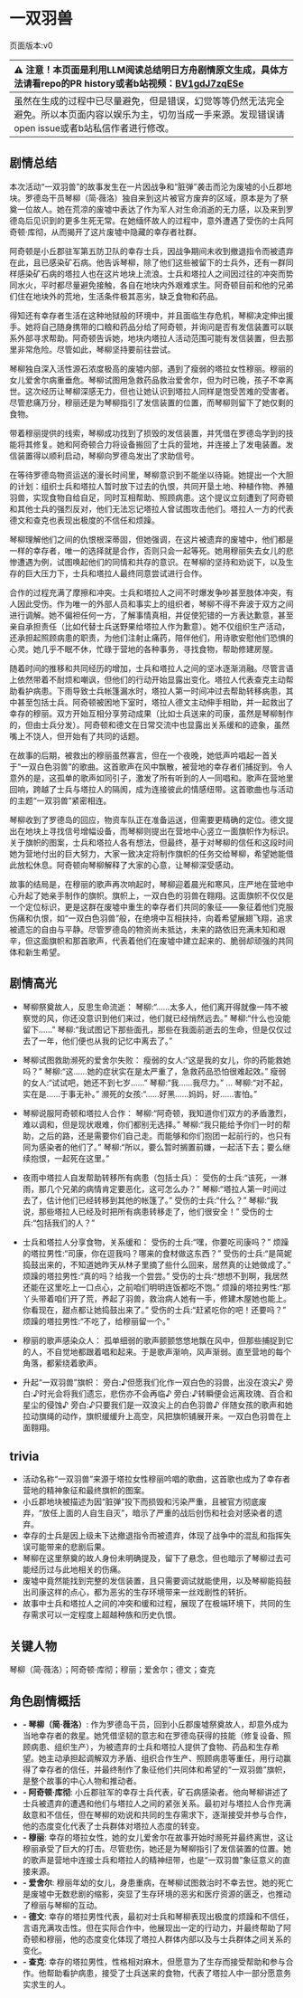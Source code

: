 # 一双羽兽
页面版本:v0
 

| :warning: 注意！本页面是利用LLM阅读总结明日方舟剧情原文生成，具体方法请看repo的PR history或者b站视频：[BV1gdJ7zqESe](https://www.bilibili.com/video/BV1gdJ7zqESe/)         |
|:----------------------------|
| 虽然在生成的过程中已尽量避免，但是错误，幻觉等等仍然无法完全避免。所以本页面内容以娱乐为主，切勿当成一手来源。发现错误请open issue或者b站私信作者进行修改。|



## 剧情总结
本次活动“一双羽兽”的故事发生在一片因战争和“脏弹”袭击而沦为废墟的小丘郡地块。罗德岛干员琴柳（简·薇洛）独自来到这片被官方废弃的区域，原本是为了祭奠一位故人。她在荒凉的废墟中表达了作为军人对生命消逝的无力感，以及来到罗德岛后见识到的更多生死无常。在她缅怀故人的过程中，意外遭遇了受伤的士兵阿奇顿·库彻，从而揭开了这片废墟中隐藏的幸存者社群。

阿奇顿是小丘郡驻军第五防卫队的幸存士兵，因战争期间未收到撤退指令而被遗弃在此，且已感染矿石病。他告诉琴柳，除了他们这些被留下的士兵外，还有一群同样感染矿石病的塔拉人也在这片地块上流浪。士兵和塔拉人之间因过往的冲突而势同水火，平时都尽量避免接触，各自在地块内外艰难求生。阿奇顿目前和他的兄弟们住在地块外的荒地，生活条件极其恶劣，缺乏食物和药品。

得知还有幸存者生活在这种地狱般的环境中，并且面临生存危机，琴柳决定伸出援手。她将自己随身携带的口粮和药品分给了阿奇顿，并询问是否有发信装置可以联系外部寻求帮助。阿奇顿告诉她，地块内塔拉人活动范围可能有发信装置，但去那里非常危险。尽管如此，琴柳坚持要前往尝试。

琴柳独自深入活性源石浓度极高的废墟内部，遇到了瘦弱的塔拉女性穆丽。穆丽的女儿爱舍尔病重垂危。琴柳试图用急救药品救治爱舍尔，但为时已晚，孩子不幸离世。这次经历让琴柳深感无力，但也让她认识到塔拉人同样是饱受苦难的受害者。尽管悲痛万分，穆丽还是为琴柳指引了发信装置的位置，而琴柳则留下了她仅剩的食物。

带着穆丽提供的线索，琴柳成功找到了损毁的发信装置，并凭借在罗德岛学到的技能将其修复。她和阿奇顿合力将设备搬回了士兵的营地，并连接上了发电装置。发信装置得以顺利启动，琴柳向罗德岛发出了求助信号。

在等待罗德岛物资运送的漫长时间里，琴柳意识到不能坐以待毙。她提出一个大胆的计划：组织士兵和塔拉人暂时放下过去的仇恨，共同开垦土地、种植作物、养殖羽兽，实现食物自给自足，同时互相帮助、照顾病患。这个提议立刻遭到了阿奇顿和其他士兵的强烈反对，他们无法忘记塔拉人曾试图攻击他们。塔拉人一方的代表德文和查克也表现出极度的不信任和烦躁。

琴柳理解他们之间的仇恨根深蒂固，但她强调，在这片被遗弃的废墟中，他们都是一样的幸存者，唯一的选择就是合作，否则只会一起等死。她用穆丽失去女儿的悲惨遭遇为例，试图唤起他们的同情和共存的意识。在琴柳的坚持和劝说下，以及生存的巨大压力下，士兵和塔拉人最终同意尝试进行合作。

合作的过程充满了摩擦和冲突。士兵和塔拉人之间不时爆发争吵甚至肢体冲突，有人因此受伤。作为唯一的外部人员和事实上的组织者，琴柳不得不奔波于双方之间进行调解。她不偏袒任何一方，了解事情真相，并促使犯错的一方表达歉意，甚至亲自承担责任（比如代替士兵送野果给塔拉人作为歉意）。她不仅组织生产活动，还承担起照顾病患的职责，为他们注射止痛药，陪伴他们，用诗歌安慰他们恐惧的心灵。她几乎不眠不休，忙碌于营地的各种事务，寻找食物，帮助修建房屋。

随着时间的推移和共同经历的增加，士兵和塔拉人之间的坚冰逐渐消融。尽管言语上依然带着不耐烦和嘲讽，但他们的行动开始显露出变化。塔拉人代表查克主动帮助看护病患。下雨导致士兵帐篷漏水时，塔拉人第一时间冲过去帮助转移病患，其中甚至包括士兵。阿奇顿被困地下室时，塔拉人德文主动伸手相助，并一起救出了幸存的穆丽。双方开始互相分享劳动成果（比如士兵送来的司康，虽然是琴柳制作的，但由士兵分发）。阿奇顿和德文在日常交流中也显露出关系缓和的迹象，虽然嘴上不饶人，但开始有了共同的话题。

在故事的后期，被救出的穆丽虽然寡言，但在一个夜晚，她低声吟唱起一首关于“一双白色羽兽”的歌曲。这首歌声在风中飘散，被营地的幸存者们捕捉到。令人意外的是，这孤单的歌声如同引子，激发了所有听到的人一同唱和。歌声在营地里回响，跨越了士兵与塔拉人的隔阂，成为连接彼此的情感纽带。这首歌曲也与活动的主题“一双羽兽”紧密相连。

琴柳收到了罗德岛的回应，物资车队正在准备运送，但需要更精确的定位。德文提出在地块上寻找信号增幅设备，而琴柳则提出在营地中心竖立一面旗帜作为标识。关于旗帜的图案，士兵和塔拉人各有想法，但最终，基于对琴柳的信任和这段时间她为营地付出的巨大努力，大家一致决定将制作旗帜的任务交给琴柳，希望她能借此放松休息。阿奇顿向琴柳解释了大家的心意，让琴柳深受感动。

故事的结局是，在穆丽的歌声再次响起时，琴柳迎着晨光和寒风，庄严地在营地中心升起了她亲手制作的旗帜。旗帜上，一双白色的羽兽在翱翔。这面旗帜不仅仅是一个定位标识，更是这群在废墟中重生的幸存者们共同的象征——象征着他们克服伤痛和仇恨，如“一双白色羽兽”般，在绝境中互相扶持，向着希望展翅飞翔，追求被遗忘的自由与平静。尽管罗德岛的物资尚未抵达，未来的路依旧充满未知和艰辛，但这面旗帜和那首歌声，代表着他们在废墟中建立起来的、脆弱却顽强的共同体和新生希望。
## 剧情高光
- 琴柳祭奠故人，反思生命流逝：
琴柳:“......太多人，他们离开得就像一阵不被察觉的风，你还没意识到他们来过，他们就已经悄然远去。”
琴柳:“什么也没能留下......”
琴柳:“我试图记下那些面孔，那些在我面前逝去的生命，但是仅仅过去了一年，他们便也从我的记忆中离去了。”

- 琴柳试图救助濒死的爱舍尔失败：
瘦弱的女人:“这是我的女儿，你的药能救她吗？”
琴柳:“这......她的症状实在是太严重了，急救药品恐怕很难起效。”
瘦弱的女人:“试试吧，她还不到七岁......”
琴柳:“我......我尽力。”
...
琴柳:“对不起，实在是......于事无补。”
濒死的女孩:“......好黑......妈妈，好......害怕。”

- 琴柳说服阿奇顿和塔拉人合作：
琴柳:“阿奇顿，我知道你们双方的矛盾激烈，难以调和，但是现状艰难，你们都别无选择。”
琴柳:“我只能给予你们一时的帮助，之后的路，还是需要你们自己走。而能够和你们抱团一起前行的，也只有同为感染者的他们了。”
琴柳:“所以，要么暂时搁置前嫌，一起活下去；要么继续抱恨，一起死在这里。”

- 夜雨中塔拉人自发帮助转移所有病患（包括士兵）：
受伤的士兵:“该死，一淋雨，那几个兄弟的病情肯定要恶化，这可怎么办？”
琴柳:“塔拉人第一时间过去了，估计他们已经转移到其他的帐篷了。”
受伤的士兵:“什么？”
琴柳:“我说，那些塔拉人已经及时把所有病患转移走了，他们很安全！”
受伤的士兵:“包括我们的人？”

- 士兵和塔拉人分享食物，关系缓和：
受伤的士兵:“嘿，你要吃司康吗？”
烦躁的塔拉男性:“司康，你在逗我吗？哪来的食材做这东西？”
受伤的士兵:“是简妮捣鼓出来的，不知道她昨天从林子里摘了些什么回来，居然真的让她做成了。”
烦躁的塔拉男性:“真的吗？给我一个尝尝。”
受伤的士兵:“想想不到啊，我居然还能在这里吃上一口点心，之前咱们明明连饭都吃不饱。”
烦躁的塔拉男性:“那丫头带着咱们开了荒，养起了羽兽，救治病人她有一手，修建木屋她也能上。你看现在，甜点都让她捣鼓出来了。”
受伤的士兵:“赶紧吃你的吧！还要吗？”
烦躁的塔拉男性:“不吃了，给穆丽留一个。”

- 穆丽的歌声感染众人：
孤单细弱的歌声颤颤悠悠地飘在风中，但那些捕捉到它的人，不自觉地都跟着唱和起来。于是歌声渐响，风声渐弱。直至营地的每个角落，都萦绕着歌声。

- 升起“一双羽兽”旗帜：
旁白:♪但愿我们化作一双白色的羽兽，出没在浪尖♪
旁白:♪时光会将我们遗忘，悲伤亦不会再临♪
旁白:♪转瞬便会远离玫瑰、百合和星尘的侵蚀♪
旁白:♪只要我们是一双浪尖上的白色羽兽♪
伴随女孩的歌声和她拉动旗绳的动作，旗帜缓缓升上高空，风把旗帜铺展开来。一双白色羽兽在上面翱翔。
## trivia
- 活动名称“一双羽兽”来源于塔拉女性穆丽吟唱的歌曲，这首歌也成为了幸存者营地的精神象征和最终旗帜的图案。
- 小丘郡地块被描述为因“脏弹”投下而损毁和污染严重，且被官方彻底废弃，“放任上面的人自生自灭”，暗示了严重的战后创伤和社会对感染者的遗弃。
- 幸存的士兵是因上级未下达撤退指令而被遗弃，体现了战争中的混乱和指挥失误可能带来的悲剧后果。
- 琴柳在这里祭奠的故人身份未明确提及，留下了悬念，但也暗示了琴柳过去可能经历过与此地相关的伤痛。
- 废墟中竟然能找到完整的发信装置，且只需要调试就能使用，以及琴柳能捣鼓出司康这样的点心，都为恶劣的生存环境带来一丝戏剧性的转折。
- 故事中士兵和塔拉人之间的冲突和缓和过程，展现了在极端环境下，共同的生存需求可以一定程度上超越种族和历史仇恨。
## 关键人物
琴柳（简·薇洛）；阿奇顿·库彻；穆丽；爱舍尔；德文；查克
## 角色剧情概括
-   **- 琴柳（简·薇洛）**: 作为罗德岛干员，回到小丘郡废墟祭奠故人，却意外成为当地幸存者的救星。她凭借坚韧的意志和在罗德岛获得的技能（修复设备、照顾病患、组织生产），为被遗弃的士兵和塔拉人提供了食物、药品和生存希望。她主动承担起调解双方矛盾、组织合作生产、照顾病患等重任，用行动赢得了幸存者的信任，并最终制作了象征他们共同体和希望的“一双羽兽”旗帜，是整个故事的中心人物和推动者。
-   **- 阿奇顿·库彻**: 小丘郡驻军的幸存士兵代表，矿石病感染者。他向琴柳讲述了士兵被遗弃的遭遇和他们与塔拉人之间的紧张关系。最初对与塔拉人合作充满敌意和不信任，但在琴柳的劝说和共同的生存需求下，逐渐接受并参与合作，他的态度变化代表了士兵群体对塔拉人态度的转变。
-   **- 穆丽**: 幸存的塔拉女性，她的女儿爱舍尔在故事开始时濒死并最终离世，这让穆丽承受了巨大的打击。尽管悲伤，她还是为琴柳指引了发信装置的位置。她的歌声是营地中连接士兵和塔拉人的精神纽带，也是“一双羽兽”象征意义的直接来源。
-   **- 爱舍尔**: 穆丽年幼的女儿，身患重病，在琴柳试图救治时不幸去世。她的死亡是废墟中无数悲剧的缩影，突显了生存环境的恶劣和医疗资源的匮乏，也推动了穆丽与琴柳的互动。
-   **- 德文**: 幸存的塔拉男性代表，最初对士兵和琴柳表现出极度的烦躁和不信任，言语充满攻击性。但在实际合作中，他展现出一定的行动力，并最终帮助了阿奇顿和穆丽，他的态度变化体现了塔拉人群体内部以及与士兵群体之间关系的变化。
-   **- 查克**: 幸存的塔拉男性，性格相对麻木，但愿意为了生存而接受帮助和参与合作。他帮助看护病患，接受了士兵送来的食物，代表了塔拉人中一部分愿意务实求生的人。